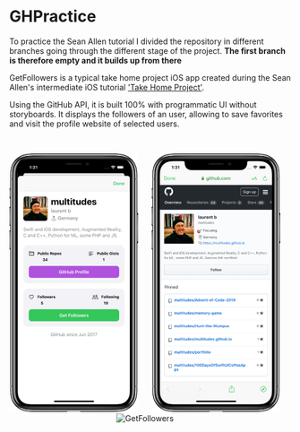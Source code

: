 # GHPractice

To practice the Sean Allen tutorial I divided the repository in different branches going through the different stage of the project.
**The first branch is therefore empty and it builds up from there**

GetFollowers is a typical take home project iOS app created during the Sean Allen's intermediate iOS tutorial ['Take Home Project'](https://seanallen.teachable.com/courses/enrolled/681906). 

Using the GitHub API, it is built 100% with programmatic UI without storyboards. It displays the followers of an user, allowing to save favorites and visit the profile website of selected users.

<br>
<p align="center">
  <img src="SeanAllenGHPractice/images/GetFollowers1.png" width="230"  title="GetFollowers">&nbsp;&nbsp;&nbsp;&nbsp;&nbsp;
<img src="SeanAllenGHPractice/images/GetFollowers2.png" width="230"  title="GetFollowers">&nbsp;&nbsp;&nbsp;&nbsp;&nbsp;
  <img src="SeanAllenGHPractice/images/getfollowers.gif" width="230"  title="GetFollowers">&nbsp;&nbsp;&nbsp;&nbsp;&nbsp;
</p>
<br>
